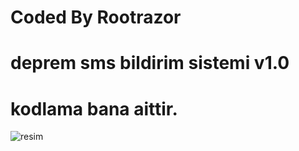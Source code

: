# Coded By Rootrazor
# deprem sms bildirim sistemi v1.0
# kodlama bana aittir.

![resim](https://i.resimyukle.xyz/MJIabV.jpg)



